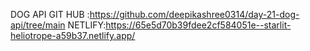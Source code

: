 DOG API 
GIT HUB :https://github.com/deepikashree0314/day-21-dog-api/tree/main
NETLIFY:https://65e5d70b39fdee2cf584051e--starlit-heliotrope-a59b37.netlify.app/
